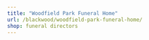```yaml
---
title: "Woodfield Park Funeral Home"
url: /blackwood/woodfield-park-funeral-home/
shop: funeral directors
---
```

